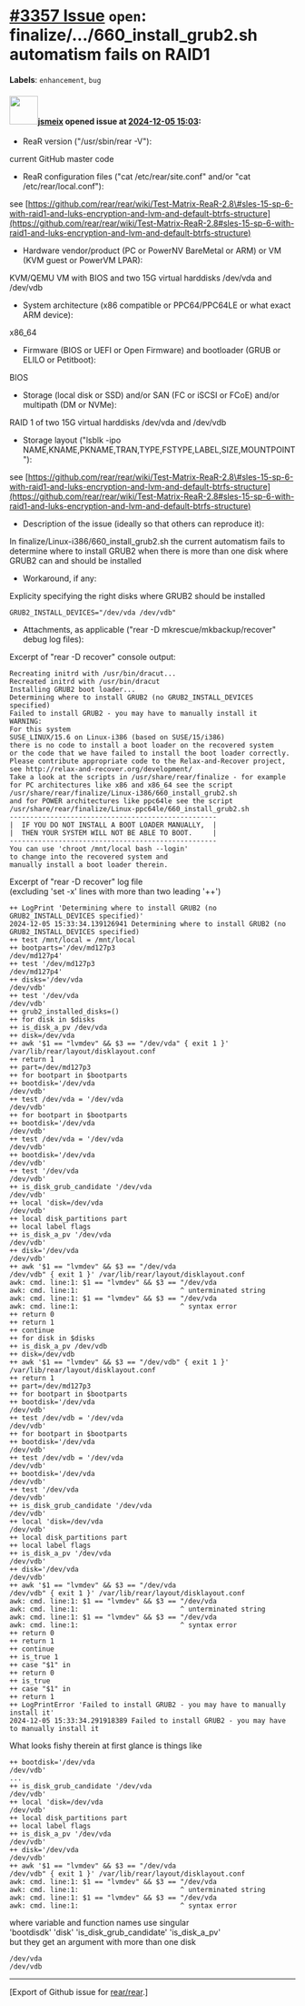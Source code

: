 [\#3357 Issue](https://github.com/rear/rear/issues/3357) `open`: finalize/.../660\_install\_grub2.sh automatism fails on RAID1
==============================================================================================================================

**Labels**: `enhancement`, `bug`

#### <img src="https://avatars.githubusercontent.com/u/1788608?u=925fc54e2ce01551392622446ece427f51e2f0ce&v=4" width="50">[jsmeix](https://github.com/jsmeix) opened issue at [2024-12-05 15:03](https://github.com/rear/rear/issues/3357):

-   ReaR version ("/usr/sbin/rear -V"):

current GitHub master code

-   ReaR configuration files ("cat /etc/rear/site.conf" and/or "cat
    /etc/rear/local.conf"):

see
[https://github.com/rear/rear/wiki/Test-Matrix-ReaR-2.8\#sles-15-sp-6-with-raid1-and-luks-encryption-and-lvm-and-default-btrfs-structure](https://github.com/rear/rear/wiki/Test-Matrix-ReaR-2.8#sles-15-sp-6-with-raid1-and-luks-encryption-and-lvm-and-default-btrfs-structure)

-   Hardware vendor/product (PC or PowerNV BareMetal or ARM) or VM (KVM
    guest or PowerVM LPAR):

KVM/QEMU VM with BIOS and two 15G virtual harddisks /dev/vda and
/dev/vdb

-   System architecture (x86 compatible or PPC64/PPC64LE or what exact
    ARM device):

x86\_64

-   Firmware (BIOS or UEFI or Open Firmware) and bootloader (GRUB or
    ELILO or Petitboot):

BIOS

-   Storage (local disk or SSD) and/or SAN (FC or iSCSI or FCoE) and/or
    multipath (DM or NVMe):

RAID 1 of two 15G virtual harddisks /dev/vda and /dev/vdb

-   Storage layout ("lsblk -ipo
    NAME,KNAME,PKNAME,TRAN,TYPE,FSTYPE,LABEL,SIZE,MOUNTPOINT"):

see
[https://github.com/rear/rear/wiki/Test-Matrix-ReaR-2.8\#sles-15-sp-6-with-raid1-and-luks-encryption-and-lvm-and-default-btrfs-structure](https://github.com/rear/rear/wiki/Test-Matrix-ReaR-2.8#sles-15-sp-6-with-raid1-and-luks-encryption-and-lvm-and-default-btrfs-structure)

-   Description of the issue (ideally so that others can reproduce it):

In finalize/Linux-i386/660\_install\_grub2.sh the current automatism
fails to determine where to install GRUB2 when there is more than one
disk where GRUB2 can and should be installed

-   Workaround, if any:

Explicity specifying the right disks where GRUB2 should be installed

    GRUB2_INSTALL_DEVICES="/dev/vda /dev/vdb"

-   Attachments, as applicable ("rear -D mkrescue/mkbackup/recover"
    debug log files):

Excerpt of "rear -D recover" console output:

    Recreating initrd with /usr/bin/dracut...
    Recreated initrd with /usr/bin/dracut
    Installing GRUB2 boot loader...
    Determining where to install GRUB2 (no GRUB2_INSTALL_DEVICES specified)
    Failed to install GRUB2 - you may have to manually install it
    WARNING:
    For this system
    SUSE_LINUX/15.6 on Linux-i386 (based on SUSE/15/i386)
    there is no code to install a boot loader on the recovered system
    or the code that we have failed to install the boot loader correctly.
    Please contribute appropriate code to the Relax-and-Recover project,
    see http://relax-and-recover.org/development/
    Take a look at the scripts in /usr/share/rear/finalize - for example
    for PC architectures like x86 and x86_64 see the script
    /usr/share/rear/finalize/Linux-i386/660_install_grub2.sh
    and for POWER architectures like ppc64le see the script
    /usr/share/rear/finalize/Linux-ppc64le/660_install_grub2.sh
    ---------------------------------------------------
    |  IF YOU DO NOT INSTALL A BOOT LOADER MANUALLY,  |
    |  THEN YOUR SYSTEM WILL NOT BE ABLE TO BOOT.     |
    ---------------------------------------------------
    You can use 'chroot /mnt/local bash --login'
    to change into the recovered system and
    manually install a boot loader therein.

Excerpt of "rear -D recover" log file  
(excluding 'set -x' lines with more than two leading '++')

    ++ LogPrint 'Determining where to install GRUB2 (no GRUB2_INSTALL_DEVICES specified)'
    2024-12-05 15:33:34.139126941 Determining where to install GRUB2 (no GRUB2_INSTALL_DEVICES specified)
    ++ test /mnt/local = /mnt/local
    ++ bootparts='/dev/md127p3
    /dev/md127p4'
    ++ test '/dev/md127p3
    /dev/md127p4'
    ++ disks='/dev/vda
    /dev/vdb'
    ++ test '/dev/vda
    /dev/vdb'
    ++ grub2_installed_disks=()
    ++ for disk in $disks
    ++ is_disk_a_pv /dev/vda
    ++ disk=/dev/vda
    ++ awk '$1 == "lvmdev" && $3 == "/dev/vda" { exit 1 }' /var/lib/rear/layout/disklayout.conf
    ++ return 1
    ++ part=/dev/md127p3
    ++ for bootpart in $bootparts
    ++ bootdisk='/dev/vda
    /dev/vdb'
    ++ test /dev/vda = '/dev/vda
    /dev/vdb'
    ++ for bootpart in $bootparts
    ++ bootdisk='/dev/vda
    /dev/vdb'
    ++ test /dev/vda = '/dev/vda
    /dev/vdb'
    ++ bootdisk='/dev/vda
    /dev/vdb'
    ++ test '/dev/vda
    /dev/vdb'
    ++ is_disk_grub_candidate '/dev/vda
    /dev/vdb'
    ++ local 'disk=/dev/vda
    /dev/vdb'
    ++ local disk_partitions part
    ++ local label flags
    ++ is_disk_a_pv '/dev/vda
    /dev/vdb'
    ++ disk='/dev/vda
    /dev/vdb'
    ++ awk '$1 == "lvmdev" && $3 == "/dev/vda
    /dev/vdb" { exit 1 }' /var/lib/rear/layout/disklayout.conf
    awk: cmd. line:1: $1 == "lvmdev" && $3 == "/dev/vda
    awk: cmd. line:1:                         ^ unterminated string
    awk: cmd. line:1: $1 == "lvmdev" && $3 == "/dev/vda
    awk: cmd. line:1:                         ^ syntax error
    ++ return 0
    ++ return 1
    ++ continue
    ++ for disk in $disks
    ++ is_disk_a_pv /dev/vdb
    ++ disk=/dev/vdb
    ++ awk '$1 == "lvmdev" && $3 == "/dev/vdb" { exit 1 }' /var/lib/rear/layout/disklayout.conf
    ++ return 1
    ++ part=/dev/md127p3
    ++ for bootpart in $bootparts
    ++ bootdisk='/dev/vda
    /dev/vdb'
    ++ test /dev/vdb = '/dev/vda
    /dev/vdb'
    ++ for bootpart in $bootparts
    ++ bootdisk='/dev/vda
    /dev/vdb'
    ++ test /dev/vdb = '/dev/vda
    /dev/vdb'
    ++ bootdisk='/dev/vda
    /dev/vdb'
    ++ test '/dev/vda
    /dev/vdb'
    ++ is_disk_grub_candidate '/dev/vda
    /dev/vdb'
    ++ local 'disk=/dev/vda
    /dev/vdb'
    ++ local disk_partitions part
    ++ local label flags
    ++ is_disk_a_pv '/dev/vda
    /dev/vdb'
    ++ disk='/dev/vda
    /dev/vdb'
    ++ awk '$1 == "lvmdev" && $3 == "/dev/vda
    /dev/vdb" { exit 1 }' /var/lib/rear/layout/disklayout.conf
    awk: cmd. line:1: $1 == "lvmdev" && $3 == "/dev/vda
    awk: cmd. line:1:                         ^ unterminated string
    awk: cmd. line:1: $1 == "lvmdev" && $3 == "/dev/vda
    awk: cmd. line:1:                         ^ syntax error
    ++ return 0
    ++ return 1
    ++ continue
    ++ is_true 1
    ++ case "$1" in
    ++ return 0
    ++ is_true
    ++ case "$1" in
    ++ return 1
    ++ LogPrintError 'Failed to install GRUB2 - you may have to manually install it'
    2024-12-05 15:33:34.291918389 Failed to install GRUB2 - you may have to manually install it

What looks fishy therein at first glance is things like

    ++ bootdisk='/dev/vda
    /dev/vdb'
    ...
    ++ is_disk_grub_candidate '/dev/vda
    /dev/vdb'
    ++ local 'disk=/dev/vda
    /dev/vdb'
    ++ local disk_partitions part
    ++ local label flags
    ++ is_disk_a_pv '/dev/vda
    /dev/vdb'
    ++ disk='/dev/vda
    /dev/vdb'
    ++ awk '$1 == "lvmdev" && $3 == "/dev/vda
    /dev/vdb" { exit 1 }' /var/lib/rear/layout/disklayout.conf
    awk: cmd. line:1: $1 == "lvmdev" && $3 == "/dev/vda
    awk: cmd. line:1:                         ^ unterminated string
    awk: cmd. line:1: $1 == "lvmdev" && $3 == "/dev/vda
    awk: cmd. line:1:                         ^ syntax error

where variable and function names use singular  
'bootdisdk' 'disk' 'is\_disk\_grub\_candidate' 'is\_disk\_a\_pv'  
but they get an argument with more than one disk

    /dev/vda
    /dev/vdb

------------------------------------------------------------------------

\[Export of Github issue for
[rear/rear](https://github.com/rear/rear).\]
